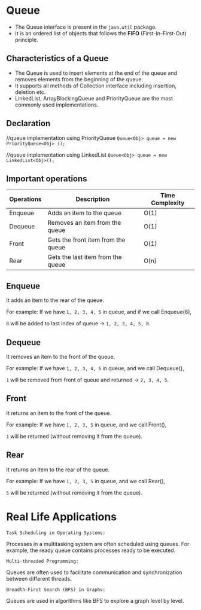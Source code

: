 # Queue
- The Queue interface is present in the `java.util` package.
- It is an ordered list of objects that follows the **FIFO** (First-In-First-Out) principle.

## Characteristics of a Queue
- The Queue is used to insert elements at the end of the queue and removes elements from the beginning of the queue.
- It supports all methods of Collection interface including insertion, deletion etc.
- LinkedList, ArrayBlockingQueue and PriorityQueue are the most commonly used implementations.

## Declaration
  //queue implementation using PriorityQueue
`Queue<Obj> queue = new PriorityQueue<Obj> ();`

 //queue implementation using LinkedList
`Queue<Obj> queue = new LinkedList<Obj>();` 

## Important operations

| Operations | Description |Time Complexity
| ----------- | ----------- |-----------
|Enqueue|Adds an item to the queue|O(1)
|Dequeue|Removes an item from the queue|O(1)
|Front|Gets the front item from the queue|O(1)
|Rear|Gets the last item from the queue|O(n)

## Enqueue
 It adds  an item to the rear of the queue.

 For example: If we have `1, 2, 3, 4, 5` in queue, and if we call Enqueue(8),

`8` will be added to last index of queue -> `1, 2, 3, 4, 5, 8`.
## Dequeue
 
 It removes an item to the front of the queue.
 
 For example: If we have `1, 2, 3, 4, 5` in queue, and we call Dequeue(),

`1` will be removed from front of queue and returned -> `2, 3, 4, 5`.

## Front 
  It returns an item to the front of the queue.

For example: If we have `1, 2, 3, 5` in queue, and we call Front(),

`1` will be returned (without removing it from the queue).

## Rear
  It returns an item to the rear of the queue.
  
  For example: If we have `1, 2, 3, 5` in queue, and we call Rear(),

`5` will be returned (without removing it from the queue).

# Real Life Applications
`Task Scheduling in Operating Systems:`

Processes in a multitasking system are often scheduled using queues. For example, the ready queue contains processes ready to be executed.

`Multi-threaded Programming:`

Queues are often used to facilitate communication and synchronization between different threads.

`Breadth-First Search (BFS) in Graphs:`

Queues are used in algorithms like BFS to explore a graph level by level.



